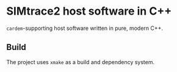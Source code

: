 # SIMtrace2 host software in C++

`cardem`-supporting host software written in pure, modern C++.

## Build

The project uses `xmake` as a build and dependency system.

